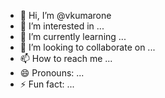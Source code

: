 - 👋 Hi, I’m @vkumarone
- 👀 I’m interested in ...
- 🌱 I’m currently learning ...
- 💞️ I’m looking to collaborate on ...
- 📫 How to reach me ...
- 😄 Pronouns: ...
- ⚡ Fun fact: ...

<!---
vkumarone/vkumarone is a ✨ special ✨ repository because its `README.md` (this file) appears on your GitHub profile.
You can click the Preview link to take a look at your changes.
--->
